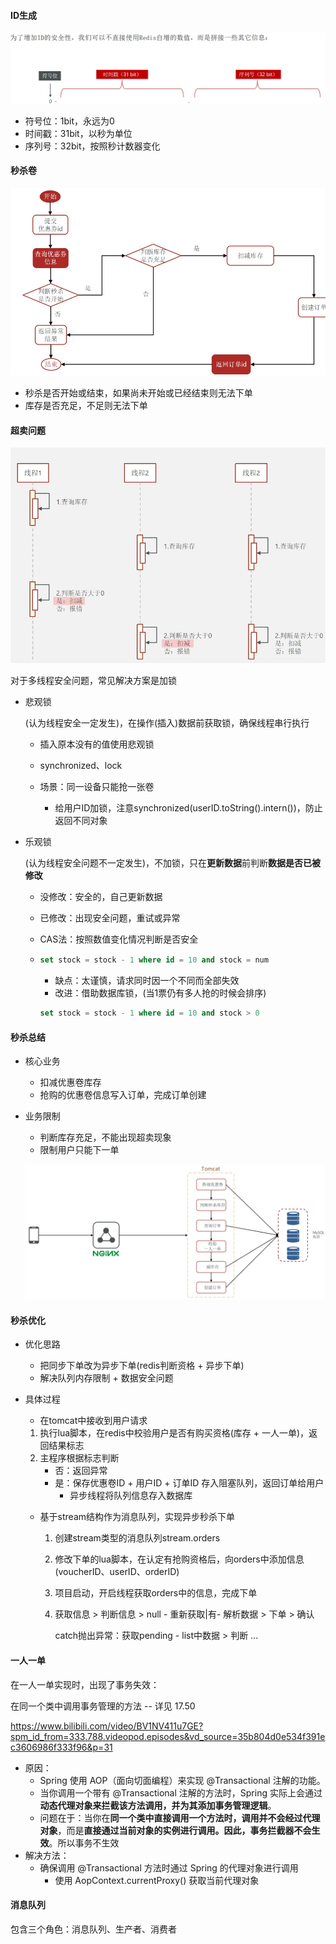 #### ID生成

![](../assets/redis/ID生成器.jpg)

- 符号位：1bit，永远为0
- 时间戳：31bit，以秒为单位
- 序列号：32bit，按照秒计数器变化

#### 秒杀卷

<img src="../assets/redis/秒杀卷.jpg" style="zoom:90%;" />

- 秒杀是否开始或结束，如果尚未开始或已经结束则无法下单
- 库存是否充足，不足则无法下单

#### 超卖问题

<img src="../assets/redis/超卖问题.jpg" style="zoom:80%;" />

对于多线程安全问题，常见解决方案是加锁

- 悲观锁

  (认为线程安全一定发生)，在操作(插入)数据前获取锁，确保线程串行执行

  - 插入原本没有的值使用悲观锁

  - synchronized、lock
  - 场景：同一设备只能抢一张卷
    - 给用户ID加锁，注意synchronized(userID.toString().intern())，防止返回不同对象

- 乐观锁

  (认为线程安全问题不一定发生)，不加锁，只在**更新数据**前判断**数据是否已被修改**

  - 没修改：安全的，自己更新数据

  - 已修改：出现安全问题，重试或异常

  - CAS法：按照数值变化情况判断是否安全

  - ```sql
    set stock = stock - 1 where id = 10 and stock = num
    ```

    - 缺点：太谨慎，请求同时因一个不同而全部失效
    - 改进：借助数据库锁，(当1票仍有多人抢的时候会排序)

    ```sql
    set stock = stock - 1 where id = 10 and stock > 0 
    ```

  


#### 秒杀总结

- 核心业务

  - 扣减优惠卷库存
  - 抢购的优惠卷信息写入订单，完成订单创建

- 业务限制

  - 判断库存充足，不能出现超卖现象
  - 限制用户只能下一单

  ![](../assets/redis/秒杀优化.jpg)

#### 秒杀优化

- 优化思路

  - 把同步下单改为异步下单(redis判断资格 + 异步下单)
  - 解决队列内存限制 + 数据安全问题

- 具体过程

  -  在tomcat中接收到用户请求

    1. 执行lua脚本，在redis中校验用户是否有购买资格(库存 + 一人一单)，返回结果标志
    2. 主程序根据标志判断
       - 否：返回异常
       - 是：保存优惠卷ID + 用户ID + 订单ID 存入阻塞队列，返回订单给用户
         - 异步线程将队列信息存入数据库

  - 基于stream结构作为消息队列，实现异步秒杀下单

    1. 创建stream类型的消息队列stream.orders

    2. 修改下单的lua脚本，在认定有抢购资格后，向orders中添加信息(voucherID、userID、orderID)

    3. 项目启动，开启线程获取orders中的信息，完成下单 

    4. 获取信息 > 判断信息 > null - 重新获取|有- 解析数据  >  下单  >  确认

       catch抛出异常：获取pending - list中数据  >  判断 ...


#### 一人一单

在一人一单实现时，出现了事务失效：

在同一个类中调用事务管理的方法 -- 详见 17.50

https://www.bilibili.com/video/BV1NV411u7GE?spm_id_from=333.788.videopod.episodes&vd_source=35b804d0e534f391ec3606986f333f96&p=31

- 原因：
  - Spring 使用 AOP（面向切面编程）来实现 @Transactional 注解的功能。
  - 当你调用一个带有 @Transactional 注解的方法时，Spring 实际上会通过**动态代理对象来拦截该方法调用，并为其添加事务管理逻辑**。
  - 问题在于：当你在**同一个类中直接调用一个方法时，调用并不会经过代理对象**，而是**直接通过当前对象的实例进行调用。因此，事务拦截器不会生效**。所以事务不生效
- 解决方法：
  - 确保调用 @Transactional 方法时通过 Spring 的代理对象进行调用
    - 使用 AopContext.currentProxy() 获取当前代理对象



#### 消息队列

包含三个角色：消息队列、生产者、消费者

 